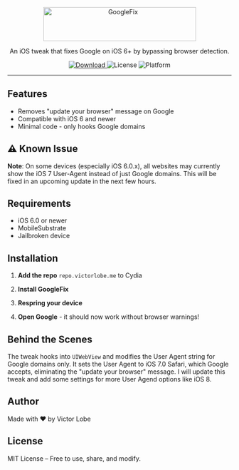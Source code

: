 <p align="center">
  <img width="343" height="76" alt="GoogleFix" src="http://storage.server.victorlobe.me/Cydia/packageIcons/GoogleFixIcon.png" />
</p>
<p align="center">
  An iOS tweak that fixes Google on iOS 6+ by bypassing browser detection.
</p>

<p align="center">
  <a href="https://github.com/victorlobe/GoogleFix/releases/latest">
    <img alt="Download" src="https://img.shields.io/badge/download-latest-blue?logo=apple" />
  </a>
  <img alt="License" src="https://img.shields.io/badge/license-MIT-green">
  <img alt="Platform" src="https://img.shields.io/badge/platform-iOS%206+-007AFF">
</p>

---

## Features

- Removes "update your browser" message on Google
- Compatible with iOS 6 and newer
- Minimal code - only hooks Google domains

## ⚠️ Known Issue

**Note**: On some devices (especially iOS 6.0.x), all websites may currently show the iOS 7 User-Agent instead of just Google domains. This will be fixed in an upcoming update in the next few hours.

## Requirements

- iOS 6.0 or newer
- MobileSubstrate
- Jailbroken device

## Installation

1. **Add the repo** `repo.victorlobe.me` to Cydia

2. **Install GoogleFix**

3. **Respring your device**

4. **Open Google** - it should now work without browser warnings!

## Behind the Scenes

The tweak hooks into `UIWebView` and modifies the User Agent string for Google domains only. It sets the User Agent to iOS 7.0 Safari, which Google accepts, eliminating the "update your browser" message. I will update this tweak and add some settings for more User Agend options like iOS 8.

## Author

Made with ❤️ by Victor Lobe

## License

MIT License – Free to use, share, and modify.